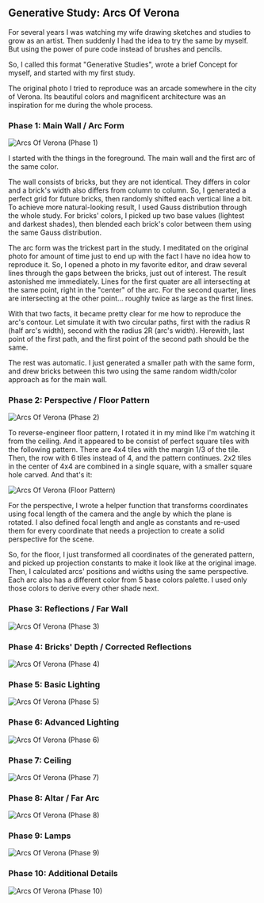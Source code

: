 ## Generative Study: Arcs Of Verona

For several years I was watching my wife drawing sketches and studies to grow as an artist.
Then suddenly I had the idea to try the same by myself. But using the power of pure code instead of brushes and pencils.

So, I called this format "Generative Studies", wrote a brief Concept for myself, and started with my first study.

The original photo I tried to reproduce was an arcade somewhere in the city of Verona.
Its beautiful colors and magnificent architecture was an inspiration for me during the whole process.

### Phase 1: Main Wall / Arc Form

![Arcs Of Verona (Phase 1)](/studies/making_of/arcs_of_verona/img/arcs_of_verona_phase01.png)

I started with the things in the foreground. The main wall and the first arc of the same color.

The wall consists of bricks, but they are not identical. They differs in color and a brick's width also differs from column to column. So, I generated a perfect grid for future bricks, then randomly shifted each vertical line a bit. To achieve more natural-looking result, I used Gauss distribution through the whole study. For bricks' colors, I picked up two base values (lightest and darkest shades), then blended each brick's color between them using the same Gauss distribution.

The arc form was the trickest part in the study. I meditated on the original photo for amount of time just to end up with the fact I have no idea how to reproduce it. So, I opened a photo in my favorite editor, and draw several lines through the gaps between the bricks, just out of interest. The result astonished me immediately. Lines for the first quater are all intersecting at the same point, right in the "center" of the arc. For the second quarter, lines are intersecting at the other point... roughly twice as large as the first lines.

With that two facts, it became pretty clear for me how to reproduce the arc's contour. Let simulate it with two circular paths, first with the radius R (half arc's width), second with the radius 2R (arc's width). Herewith, last point of the first path, and the first point of the second path should be the same.

The rest was automatic. I just generated a smaller path with the same form, and drew bricks between this two using the same random width/color approach as for the main wall.

### Phase 2: Perspective / Floor Pattern

![Arcs Of Verona (Phase 2)](/studies/making_of/arcs_of_verona/img/arcs_of_verona_phase02.png)

To reverse-engineer floor pattern, I rotated it in my mind like I'm watching it from the ceiling. And it appeared to be consist of perfect square tiles with the following pattern. There are 4x4 tiles with the margin 1/3 of the tile. Then, the row with 6 tiles instead of 4, and the pattern continues. 2x2 tiles in the center of 4x4 are combined in a single square, with a smaller square hole carved. And that's it:

![Arcs Of Verona (Floor Pattern)](/studies/making_of/arcs_of_verona/img/floor_pattern.png)

For the perspective, I wrote a helper function that transforms coordinates using focal length of the camera and the angle by which the plane is rotated. I also defined focal length and angle as constants and re-used them for every coordinate that needs a projection to create a solid perspective for the scene.

So, for the floor, I just transformed all coordinates of the generated pattern, and picked up projection constants to make it look like at the original image. Then, I calculated arcs' positions and widths using the same perspective. Each arc also has a different color from 5 base colors palette. I used only those colors to derive every other shade next.

### Phase 3: Reflections / Far Wall

![Arcs Of Verona (Phase 3)](/studies/making_of/arcs_of_verona/img/arcs_of_verona_phase03.png)



### Phase 4: Bricks' Depth / Corrected Reflections

![Arcs Of Verona (Phase 4)](/studies/making_of/arcs_of_verona/img/arcs_of_verona_phase04.png)

### Phase 5: Basic Lighting

![Arcs Of Verona (Phase 5)](/studies/making_of/arcs_of_verona/img/arcs_of_verona_phase05.png)

### Phase 6: Advanced Lighting

![Arcs Of Verona (Phase 6)](/studies/making_of/arcs_of_verona/img/arcs_of_verona_phase06.png)

### Phase 7: Ceiling

![Arcs Of Verona (Phase 7)](/studies/making_of/arcs_of_verona/img/arcs_of_verona_phase07.png)

### Phase 8: Altar / Far Arc

![Arcs Of Verona (Phase 8)](/studies/making_of/arcs_of_verona/img/arcs_of_verona_phase08.png)

### Phase 9: Lamps

![Arcs Of Verona (Phase 9)](/studies/making_of/arcs_of_verona/img/arcs_of_verona_phase09.png)

### Phase 10: Additional Details

![Arcs Of Verona (Phase 10)](/studies/making_of/arcs_of_verona/img/arcs_of_verona_phase10.png)

